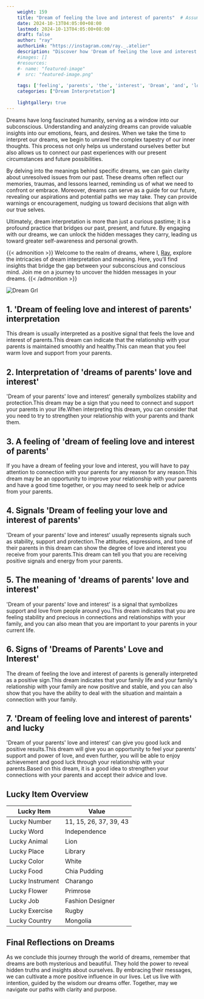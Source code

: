 ```yaml
---
    weight: 159
    title: "Dream of feeling the love and interest of parents"  # Assuming 'title' column exists
    date: 2024-10-13T04:05:00+08:00
    lastmod: 2024-10-13T04:05:00+08:00
    draft: false
    author: "ray"
    authorLink: "https://instagram.com/ray._.atelier"
    description: "Discover how 'Dream of feeling the love and interest of parents' can interpret your future and uncover its significant meanings in your life."
    #images: []
    #resources:
    #- name: "featured-image"
    #  src: "featured-image.png"
    
    tags: ['feeling', 'parents', 'the', 'interest', 'Dream', 'and', 'love', 'of']
    categories: ["Dream Interpretation"]
    
    lightgallery: true
---
```

    
Dreams have long fascinated humanity, serving as a window into our subconscious. Understanding and analyzing dreams can provide valuable insights into our emotions, fears, and desires. When we take the time to interpret our dreams, we begin to unravel the complex tapestry of our inner thoughts. This process not only helps us understand ourselves better but also allows us to connect our past experiences with our present circumstances and future possibilities.

By delving into the meanings behind specific dreams, we can gain clarity about unresolved issues from our past. These dreams often reflect our memories, traumas, and lessons learned, reminding us of what we need to confront or embrace. Moreover, dreams can serve as a guide for our future, revealing our aspirations and potential paths we may take. They can provide warnings or encouragement, nudging us toward decisions that align with our true selves.

Ultimately, dream interpretation is more than just a curious pastime; it is a profound practice that bridges our past, present, and future. By engaging with our dreams, we can unlock the hidden messages they carry, leading us toward greater self-awareness and personal growth.

{{< admonition >}}
Welcome to the realm of dreams, where I, [Ray](https://instagram.com/ray._.atelier), explore the intricacies of dream interpretation and meaning. Here, you’ll find insights that bridge the gap between your subconscious and conscious mind. Join me on a journey to uncover the hidden messages in your dreams.
{{< /admonition >}}

![Dream Grl](https://cdn.pixabay.com/photo/2017/11/02/03/35/gothic-2910057_1280.jpg "Dream Grl")

## 1. 'Dream of feeling love and interest of parents' interpretation
This dream is usually interpreted as a positive signal that feels the love and interest of parents.This dream can indicate that the relationship with your parents is maintained smoothly and healthy.This can mean that you feel warm love and support from your parents.

## 2. Interpretation of 'dreams of parents' love and interest'
'Dream of your parents' love and interest' generally symbolizes stability and protection.This dream may be a sign that you need to connect and support your parents in your life.When interpreting this dream, you can consider that you need to try to strengthen your relationship with your parents and thank them.

## 3. A feeling of 'dream of feeling love and interest of parents'
If you have a dream of feeling your love and interest, you will have to pay attention to connection with your parents for any reason for any reason.This dream may be an opportunity to improve your relationship with your parents and have a good time together, or you may need to seek help or advice from your parents.

## 4. Signals 'Dream of feeling your love and interest of parents'
'Dream of your parents' love and interest' usually represents signals such as stability, support and protection.The attitudes, expressions, and tone of their parents in this dream can show the degree of love and interest you receive from your parents.This dream can tell you that you are receiving positive signals and energy from your parents.

## 5. The meaning of 'dreams of parents' love and interest'
'Dream of your parents' love and interest' is a signal that symbolizes support and love from people around you.This dream indicates that you are feeling stability and precious in connections and relationships with your family, and you can also mean that you are important to your parents in your current life.

## 6. Signs of 'Dreams of Parents' Love and Interest'
The dream of feeling the love and interest of parents is generally interpreted as a positive sign.This dream indicates that your family life and your family's relationship with your family are now positive and stable, and you can also show that you have the ability to deal with the situation and maintain a connection with your family.

## 7. 'Dream of feeling love and interest of parents' and lucky
'Dream of your parents' love and interest' can give you good luck and positive results.This dream will give you an opportunity to feel your parents' support and power of love, and even further, you will be able to enjoy achievement and good luck through your relationship with your parents.Based on this dream, it is a good idea to strengthen your connections with your parents and accept their advice and love.

## Lucky Item Overview
| Lucky Item          | Value              |
|---------------|--------------------|
| Lucky Number        | 11, 15, 26, 37, 39, 43  |
| Lucky Word          | Independence |
| Lucky Animal        | Lion |
| Lucky Place         | Library     |
| Lucky Color         | White     |
| Lucky Food          | Chia Pudding      |
| Lucky Instrument    | Charango |
| Lucky Flower        | Primrose    |
| Lucky Job           | Fashion Designer       |
| Lucky Exercise      | Rugby  |
| Lucky Country       | Mongolia    |


##  Final Reflections on Dreams

As we conclude this journey through the world of dreams, remember that dreams are both mysterious and beautiful. They hold the power to reveal hidden truths and insights about ourselves. By embracing their messages, we can cultivate a more positive influence in our lives. Let us live with intention, guided by the wisdom our dreams offer. Together, may we navigate our paths with clarity and purpose.
